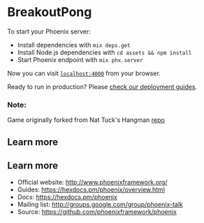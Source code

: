 # BreakoutPong

To start your Phoenix server:

  * Install dependencies with `mix deps.get`
  * Install Node.js dependencies with `cd assets && npm install`
  * Start Phoenix endpoint with `mix phx.server`
  
Now you can visit [`localhost:4000`](http://localhost:4000) from your browser.
    
Ready to run in production? Please [check our deployment guides](https://hexdocs.pm/phoenix/deployment.html).  
  
### Note:
Game originally forked from Nat Tuck's Hangman [repo](https://github.com/NatTuck/hangman-2019-01)  
                                                                                
## Learn more      


## Learn more

  * Official website: http://www.phoenixframework.org/
  * Guides: https://hexdocs.pm/phoenix/overview.html
  * Docs: https://hexdocs.pm/phoenix
  * Mailing list: http://groups.google.com/group/phoenix-talk
  * Source: https://github.com/phoenixframework/phoenix
